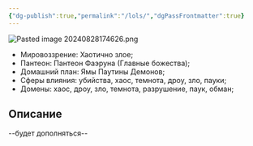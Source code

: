 ```yaml
---
{"dg-publish":true,"permalink":"/lols/","dgPassFrontmatter":true}
---
```



![Pasted image 20240828174626.png](/img/user/%D0%98%D0%B7%D0%BE%D0%B1%D1%80%D0%B0%D0%B6%D0%B5%D0%BD%D0%B8%D1%8F/Pasted%20image%2020240828174626.png)
- Мировоззрение: Хаотично злое;
- Пантеон: Пантеон Фаэруна (Главные божества);
- Домашний план: Ямы Паутины Демонов;
- Сферы влияния: убийства, хаос, темнота, дроу, зло, пауки;
- Домены: хаос, дроу, зло, темнота, разрушение, паук, обман;
## Описание
--будет дополняться--